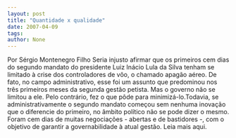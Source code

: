```yaml
---
layout: post
title: "Quantidade x qualidade"
date: 2007-04-09
tags: 
author: None
---
```

Por Sérgio Montenegro Filho
Seria injusto afirmar que os primeiros cem dias do segundo mandato do presidente Luiz Inácio Lula da Silva tenham se limitado à crise dos controladores de vôo, o chamado apagão aéreo. De fato, no campo administrativo, esse foi um assunto que predominou nos três primeiros meses da segunda gestão petista. Mas o governo não se limitou a ele. Pelo contrário, fez o que pôde para minimizá-lo.Todavia, se administrativamente o segundo mandato começou sem nenhuma inovação que o diferencie do primeiro, no âmbito político não se pode dizer o mesmo. Foram cem dias de muitas negociações - abertas e de bastidores -, com o objetivo de garantir a governabilidade à atual gestão.
Leia mais aqui. 
